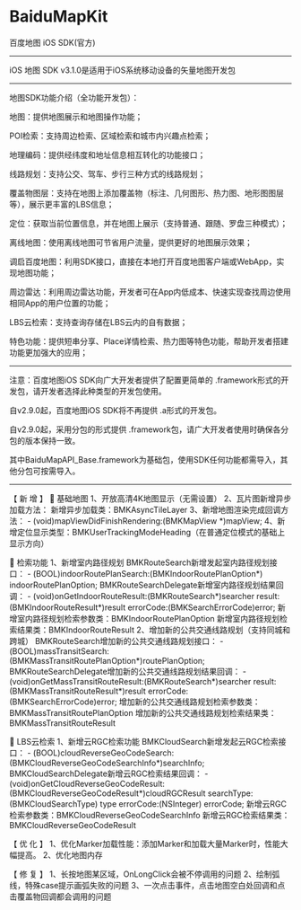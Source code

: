 # BaiduMapKit

百度地图 iOS SDK(官方)





--------------------------------------------------------------------------------------

iOS 地图 SDK v3.1.0是适用于iOS系统移动设备的矢量地图开发包

--------------------------------------------------------------------------------------

地图SDK功能介绍（全功能开发包）：

地图：提供地图展示和地图操作功能；

POI检索：支持周边检索、区域检索和城市内兴趣点检索；

地理编码：提供经纬度和地址信息相互转化的功能接口；

线路规划：支持公交、驾车、步行三种方式的线路规划；

覆盖物图层：支持在地图上添加覆盖物（标注、几何图形、热力图、地形图图层等），展示更丰富的LBS信息；

定位：获取当前位置信息，并在地图上展示（支持普通、跟随、罗盘三种模式）；

离线地图：使用离线地图可节省用户流量，提供更好的地图展示效果；

调启百度地图：利用SDK接口，直接在本地打开百度地图客户端或WebApp，实现地图功能；

周边雷达：利用周边雷达功能，开发者可在App内低成本、快速实现查找周边使用相同App的用户位置的功能；

LBS云检索：支持查询存储在LBS云内的自有数据；

特色功能：提供短串分享、Place详情检索、热力图等特色功能，帮助开发者搭建功能更加强大的应用；


--------------------------------------------------------------------------------------

注意：百度地图iOS SDK向广大开发者提供了配置更简单的 .framework形式的开发包，请开发者选择此种类型的开发包使用。

自v2.9.0起，百度地图iOS SDK将不再提供 .a形式的开发包。
   
自v2.9.0起，采用分包的形式提供 .framework包，请广大开发者使用时确保各分包的版本保持一致。

其中BaiduMapAPI_Base.framework为基础包，使用SDK任何功能都需导入，其他分包可按需导入。


---------------------------------------------------------------------------------------

 【 新  增 】
   基础地图
 1、开放高清4K地图显示（无需设置）
 2、瓦片图新增异步加载方法：
    新增异步加载类：BMKAsyncTileLayer
 3、新增地图渲染完成回调方法：
    - (void)mapViewDidFinishRendering:(BMKMapView *)mapView;
 4、新增定位显示类型：BMKUserTrackingModeHeading（在普通定位模式的基础上显示方向）
 
   检索功能
 1、新增室内路径规划
    BMKRouteSearch新增发起室内路径规划接口：
    - (BOOL)indoorRoutePlanSearch:(BMKIndoorRoutePlanOption*) indoorRoutePlanOption;
    BMKRouteSearchDelegate新增室内路径规划结果回调：
    - (void)onGetIndoorRouteResult:(BMKRouteSearch*)searcher result:(BMKIndoorRouteResult*)result errorCode:(BMKSearchErrorCode)error;
    新增室内路径规划检索参数类：BMKIndoorRoutePlanOption
    新增室内路径规划检索结果类：BMKIndoorRouteResult
 2、增加新的公共交通线路规划（支持同城和跨城）
    BMKRouteSearch增加新的公共交通线路规划接口：
    - (BOOL)massTransitSearch:(BMKMassTransitRoutePlanOption*)routePlanOption;
    BMKRouteSearchDelegate增加新的公共交通线路规划结果回调：
    - (void)onGetMassTransitRouteResult:(BMKRouteSearch*)searcher result:(BMKMassTransitRouteResult*)result errorCode:(BMKSearchErrorCode)error;
    增加新的公共交通线路规划检索参数类：BMKMassTransitRoutePlanOption
    增加新的公共交通线路规划检索结果类：BMKMassTransitRouteResult
 
   LBS云检索
1、新增云RGC检索功能
    BMKCloudSearch新增发起云RGC检索接口：
    - (BOOL)cloudReverseGeoCodeSearch:(BMKCloudReverseGeoCodeSearchInfo*)searchInfo;
    BMKCloudSearchDelegate新增云RGC检索结果回调：
    - (void)onGetCloudReverseGeoCodeResult:(BMKCloudReverseGeoCodeResult*)cloudRGCResult searchType:(BMKCloudSearchType) type errorCode:(NSInteger) errorCode;
    新增云RGC检索参数类：BMKCloudReverseGeoCodeSearchInfo
    新增云RGC检索结果类：BMKCloudReverseGeoCodeResult
 
 【 优  化 】
 1、优化Marker加载性能：添加Marker和加载大量Marker时，性能大幅提高。
 2、优化地图内存
 
 【 修  复 】
 1、长按地图某区域，OnLongClick会被不停调用的问题
 2、绘制弧线，特殊case提示画弧失败的问题
 3、一次点击事件，点击地图空白处回调和点击覆盖物回调都会调用的问题

